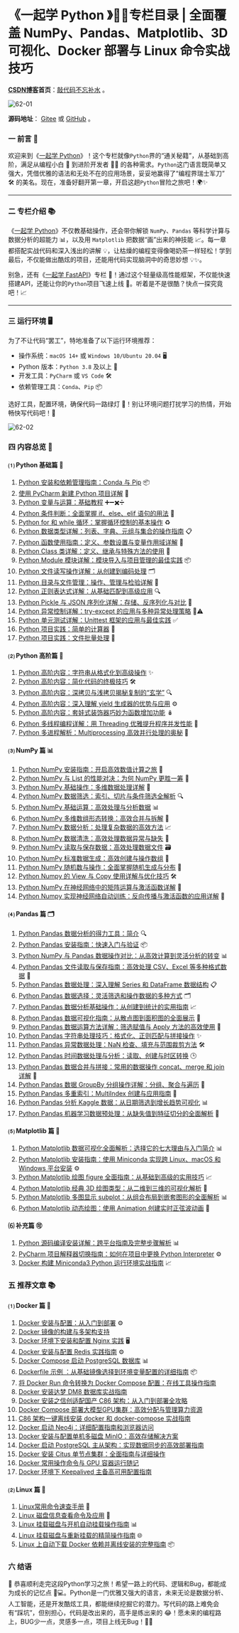 # 《一起学 Python 》🐍✨专栏目录 | 全面覆盖 NumPy、Pandas、Matplotlib、3D 可视化、Docker 部署与 Linux 命令实战技巧


**[CSDN博客](https://blog.csdn.net/u014394049)首页**：[敲代码不忘补水](https://blog.csdn.net/u014394049) 。

![62-01](https://i-blog.csdnimg.cn/direct/b6835e7c764c400c8294518a41515c8e.png#pic_center)

**源码地址**： [Gitee](https://gitee.com/ttfont/your-python) 或 [GitHub](https://github.com/ttfont/your-python) 。

### 一 前言 📖

欢迎来到《[一起学 Python](https://blog.csdn.net/u014394049/category_12778339.html)》！这个专栏就像`Python`界的“通关秘籍”，从基础到高阶，满足从编程小白 👶 到进阶开发者 👨‍💻 的各种需求。`Python`这门语言既简单又强大，凭借优雅的语法和无处不在的应用场景，妥妥地赢得了“编程界瑞士军刀” 🛠️ 的美名。现在，准备好翻开第一章，开启这趟`Python`冒险之旅吧！🌍✨

------

### 二 专栏介绍 📚

《[一起学 Python](https://blog.csdn.net/u014394049/category_12778339.html)》不仅教基础操作，还会带你解锁 `NumPy`、`Pandas` 等科学计算与数据分析的超能力 📊，以及用 `Matplotlib` 把数据“画”出来的神技能 📈。每一章都搭配实战代码和深入浅出的讲解 💡，让枯燥的编程变得像喝奶茶一样轻松！学到最后，不仅能做出酷炫的项目，还能用代码实现脑洞中的奇思妙想 💡✨。

别急，还有《[一起学 FastAPI](https://blog.csdn.net/u014394049/category_12821373.html)》专栏 🚀！通过这个轻量级高性能框架，不仅能快速搭建API，还能让你的`Python`项目飞速上线 💪。听着是不是很酷？快点一探究竟吧！📈

------

### 三 运行环境 🖥️

为了不让代码“罢工”，特地准备了以下运行环境推荐：

- 操作系统：`macOS 14+` 或 `Windows 10/Ubuntu 20.04` 🖥️
- Python 版本：`Python 3.8` 及以上 🐍
- 开发工具：`PyCharm` 或 `VS Code` 🛠️
- 依赖管理工具：`Conda`、`Pip` 📦

选好工具，配置环境，确保代码一路绿灯 🚦！别让环境问题打扰学习的热情，开始畅快写代码吧！🚀

![62-02](https://i-blog.csdnimg.cn/direct/ef0d37dd9ae74105885d7f5932d0a5ef.png#pic_center)


### 四 内容总览 📝

#### ⑴ Python 基础篇 🐣

1. [Python 安装和依赖管理指南：Conda 与 Pip](https://water-code.blog.csdn.net/article/details/141992786) 📦
2. [使用 PyCharm 新建 Python 项目详解](https://water-code.blog.csdn.net/article/details/142092013) 🔧
3. [Python 变量与运算：基础教程](https://water-code.blog.csdn.net/article/details/142093973) ➕➖✖️➗
4. [Python 条件判断：全面掌握 if、else、elif 语句的用法](https://water-code.blog.csdn.net/article/details/142130650) 🔄
5. [Python for 和 while 循环：掌握循环控制的基本操作](https://water-code.blog.csdn.net/article/details/142132425) ♻️
6. [Python 数据类型详解：列表、字典、元组与集合的操作指南](https://water-code.blog.csdn.net/article/details/142167052) 📋
7. [Python 函数使用指南：定义、参数设置与变量作用域详解](https://water-code.blog.csdn.net/article/details/142168924) 📝
8. [Python Class 类详解：定义、继承与特殊方法的使用](https://water-code.blog.csdn.net/article/details/142202508) 🧱
9. [Python Module 模块详解：模块导入与项目管理的最佳实践](https://water-code.blog.csdn.net/article/details/142211375) 📦
10. [Python 文件读写操作详解：从创建到编码处理](https://water-code.blog.csdn.net/article/details/142252859) 🗂️
11. [Python 目录与文件管理：操作、管理与检验详解](https://water-code.blog.csdn.net/article/details/142253705) 📂
12. [Python 正则表达式详解：从基础匹配到高级应用](https://water-code.blog.csdn.net/article/details/142284701) 🔍
13. [Python Pickle 与 JSON 序列化详解：存储、反序列化与对比](https://water-code.blog.csdn.net/article/details/142285797) 🔄
14. [Python 异常控制详解：try-except 的应用与多种异常处理策略](https://water-code.blog.csdn.net/article/details/142302747) 🚫⚠️
15. [Python 单元测试详解：Unittest 框架的应用与最佳实践](https://water-code.blog.csdn.net/article/details/142303705) ✅
16. [Python 项目实践：简单的计算器](https://water-code.blog.csdn.net/article/details/142324497) 🧮
17. [Python 项目实践：文件批量处理](https://water-code.blog.csdn.net/article/details/142325760) 📑

#### ⑵ Python 高阶篇 🚀

1. [Python 高阶内容：字符串从格式化到高级操作](https://water-code.blog.csdn.net/article/details/142374372) ✨
2. [Python 高阶内容：简化代码的终极技巧](https://water-code.blog.csdn.net/article/details/142410904) 🛠️
3. [Python 高阶内容：深拷贝与浅拷贝揭秘复制的“玄学”](https://water-code.blog.csdn.net/article/details/142410985) 🔍
4. [Python 高阶内容：深入理解 yield 生成器的优势与应用](https://water-code.blog.csdn.net/article/details/142449617) ⚙️
5. [Python 高阶内容：套娃式装饰器巧妙为函数增加功能](https://water-code.blog.csdn.net/article/details/142449722) 🪆
6. [Python 多线程编程详解：用 Threading 优雅提升程序并发性能](https://water-code.blog.csdn.net/article/details/142479805) 🚦
7. [Python 多进程解析：Multiprocessing 高效并行处理的奥秘](https://water-code.blog.csdn.net/article/details/142481935) 🚄

#### ⑶ NumPy 篇 📊

1. [Python NumPy 安装指南：开启高效数值计算之旅](https://water-code.blog.csdn.net/article/details/142518237) 🔢
2. [Python NumPy 与 List 的性能对决：为何 NumPy 更胜一筹](https://water-code.blog.csdn.net/article/details/142518289) 🥇
3. [Python NumPy 基础操作：多维数据处理详解](https://water-code.blog.csdn.net/article/details/142551614) 📐
4. [Python NumPy 数据筛选：索引、切片与条件筛选全解析](https://water-code.blog.csdn.net/article/details/142556462) 🔍
5. [Python NumPy 基础运算：高效处理与分析数据](https://water-code.blog.csdn.net/article/details/142587031) 📊
6. [Python NumPy 多维数组形态转换：高效合并与拆解](https://water-code.blog.csdn.net/article/details/142592720) 🔄
7. [Python NumPy 数据分析：处理复杂数据的高效方法](https://water-code.blog.csdn.net/article/details/142612931) 📈
8. [Python NumPy 数据清洗：高效处理数据异常与缺失](https://water-code.blog.csdn.net/article/details/142618293) 🧼
9. [Python NumPy 读取与保存数据：高效处理数据文件](https://water-code.blog.csdn.net/article/details/142639691) 🗃️
10. [Python NumPy 标准数据生成：高效创建与操作数组](https://water-code.blog.csdn.net/article/details/142644239) 📏
11. [Python NumPy 随机数与操作：全面掌握随机生成与分布](https://water-code.blog.csdn.net/article/details/142654667) 🎲
12. [Python Numpy 的 View 与 Copy 使用详解与优化技巧](https://water-code.blog.csdn.net/article/details/143023638) 🛠️
13. [Python NumPy 在神经网络中的矩阵运算与激活函数详解](https://water-code.blog.csdn.net/article/details/143058572) 🧠
14. [Python Numpy 实现神经网络自动训练：反向传播与激活函数的应用详解](https://water-code.blog.csdn.net/article/details/143163080) 🤖

#### ⑷ Pandas 篇 🗂️

1. [Python Pandas 数据分析的得力工具：简介](https://water-code.blog.csdn.net/article/details/143183909) 🔍
2. [Python Pandas 安装指南：快速入门与验证](https://water-code.blog.csdn.net/article/details/143184563) 📦
3. [Python NumPy 与 Pandas 数据操作对比：从高效计算到灵活分析的转变](https://water-code.blog.csdn.net/article/details/143202502) 📊
4. [Python Pandas 文件读取与保存指南：高效处理 CSV、Excel 等多种格式数据](https://water-code.blog.csdn.net/article/details/143208896) 📑
5. [Python Pandas 数据处理：深入理解 Series 和 DataFrame 数据结构](https://water-code.blog.csdn.net/article/details/143217091) 📋
6. [Python Pandas 数据选择：灵活筛选和操作数据的多种方式](https://water-code.blog.csdn.net/article/details/143238957) 🗂️
7. [Python Pandas 数据分析基础操作：从创建到统计的实用指南](https://water-code.blog.csdn.net/article/details/143303349) 📈
8. [Python Pandas 数据可视化指南：从散点图到面积图的全面展示](https://water-code.blog.csdn.net/article/details/143366051) 🎨
9. [Python Pandas 数据运算方法详解：筛选赋值与 Apply 方法的高效使用](https://water-code.blog.csdn.net/article/details/143571891) 🔄
10. [Python Pandas 字符串处理技巧：格式化、正则匹配与拼接操作](https://water-code.blog.csdn.net/article/details/143571959) ✨
11. [Python Pandas 异常数据处理：NaN 检查、填充与范围裁剪方法](https://water-code.blog.csdn.net/article/details/143704645) 🛠️
12. [Python Pandas 时间数据处理与分析：读取、创建与时区转换](https://water-code.blog.csdn.net/article/details/143704775) 🕒
13. [Python Pandas 数据合并与拼接：常用的数据操作 concat、merge 和 join 详解](https://water-code.blog.csdn.net/article/details/143758488) 🔗
14. [Python Pandas 数据 GroupBy 分组操作详解：分组、聚合与遍历](https://water-code.blog.csdn.net/article/details/143804896) 🧮
15. [Python Pandas 多重索引：MultiIndex 创建与应用指南](https://water-code.blog.csdn.net/article/details/143804963) 📌
16. [Python Pandas 分析 Kaggle 数据：从日期筛选到增长趋势可视化](https://water-code.blog.csdn.net/article/details/143845452) 📊
17. [Python Pandas 机器学习数据预处理：从缺失值到特征切分的全面解析](https://water-code.blog.csdn.net/article/details/143845590) 🧠

#### ⑸ Matplotlib 篇 🎨

1. [Python Matplotlib 数据可视化全面解析：选择它的七大理由与入门简介](https://water-code.blog.csdn.net/article/details/143873531) 📊
2. [Python Matplotlib 安装指南：使用 Miniconda 实现跨 Linux、macOS 和 Windows 平台安装](https://water-code.blog.csdn.net/article/details/143873694) ⚙️
3. [Python Matplotlib 绘图 figure 全面指南：从基础到高级的实用技巧](https://water-code.blog.csdn.net/article/details/143920572) 📈
4. [Python Matplotlib 经典 3D 绘图类型：从二维到三维的可视化解析](https://water-code.blog.csdn.net/article/details/143962459) 🎥
5. [Python Matplotlib 多图显示 subplot：从组合布局到嵌套图形的全面解析](https://water-code.blog.csdn.net/article/details/143962672) 📊
6. [Python Matplotlib 动态绘图：使用 Animation 创建实时正弦波动画](https://water-code.blog.csdn.net/article/details/143979499) 🌊

#### ⑹ 补充篇 🉑

1. [Python 源码编译安装详解：跨平台指南及完整步骤解析](https://water-code.blog.csdn.net/article/details/142828459) 📊
2. [PyCharm 项目解释器切换指南：如何在项目中更换 Python Interpreter](https://water-code.blog.csdn.net/article/details/142828922) ⚙️
3. [Docker 构建 Miniconda3 Python 运行环境实战指南](https://water-code.blog.csdn.net/article/details/143026041) 📈

### 五 推荐文章 📚

#### ⑴ Docker 篇 🐳

1. [Docker 安装与配置：从入门到部署](https://water-code.blog.csdn.net/article/details/141896710) ⚙️
2. [Docker 镜像的构建与多架构支持](https://water-code.blog.csdn.net/article/details/141993381)
3. [Docker 环境下安装和配置 Nginx 实践](https://water-code.blog.csdn.net/article/details/141923921) 🖥️
4. [Docker 安装与配置 Redis 实践指南](https://water-code.blog.csdn.net/article/details/141950680) ⚙️
5. [Docker Compose 启动 PostgreSQL 数据库](https://water-code.blog.csdn.net/article/details/142315190) 📊
6. [Dockerfile 示例 ：从基础镜像选择到环境变量配置的详细指南](https://water-code.blog.csdn.net/article/details/143165075) 📦
7. [将 Docker Run 命令转换为 Docker Compose 配置：在线工具操作指南](https://water-code.blog.csdn.net/article/details/142957195)
8. [Docker 安装达梦 DM8 数据库实战指南](https://water-code.blog.csdn.net/article/details/142955852)
9. [Docker 安装之信创适配国产 C86 架构：从入门到部署全攻略](https://water-code.blog.csdn.net/article/details/141897144)
10. [Docker Compose 部署大模型GPU集群：高效分配与管理算力资源](https://water-code.blog.csdn.net/article/details/142686557)
11. [C86 架构一键离线安装 docker 和 docker-compose 实战指南](https://water-code.blog.csdn.net/article/details/142874081)
12. [Docker 启动 Neo4j：详细配置指南和浏览器访问](https://water-code.blog.csdn.net/article/details/142718870)
13. [Docker 安装与配置单机多磁盘 MinIO：高效存储解决方案](https://water-code.blog.csdn.net/article/details/142686716)
14. [Docker 启动 PostgreSQL 主从架构：实现数据同步的高效部署指南](https://water-code.blog.csdn.net/article/details/142697518)
15. [Docker 安装 Citus 单节点集群：全面指南与详细操作](https://water-code.blog.csdn.net/article/details/142675293)
16. [Docker 常用操作命令与 GPU 容器运行随记](https://water-code.blog.csdn.net/article/details/142052108)
17. [Docker 环境下 Keepalived 主备高可用配置指南](https://water-code.blog.csdn.net/article/details/141950959)

#### ⑵ Linux 篇 🐧

1. [Linux常用命令速查手册](https://water-code.blog.csdn.net/article/details/142032257) 📁
2. [Linux 磁盘信息查看命令及应用](https://water-code.blog.csdn.net/article/details/142032432) 🔐
3. [Linux 挂载磁盘与开机自动挂载操作指南](https://water-code.blog.csdn.net/article/details/142032795) 📊
4. [Linux 挂载磁盘与重新挂载的精简操作指南](https://water-code.blog.csdn.net/article/details/142032918) 🌐
5. [Linux 上自动下载 Docker 依赖并离线安装的完整指南](https://water-code.blog.csdn.net/article/details/142048915) 📦

### 六 结语

🎉 恭喜顺利走完这段Python学习之旅！希望一路上的代码、逻辑和Bug，都能成为成长的记忆点 🐍💻。Python是一门优雅又强大的语言，未来无论是数据分析、人工智能，还是开发酷炫工具，都能继续挖掘它的潜力。写代码的路上难免会有“踩坑”，但别担心，代码是改出来的，高手是练出来的 😂！愿未来的编程路上，BUG少一点，灵感多一点，项目上线无Bug！🚀🌟

